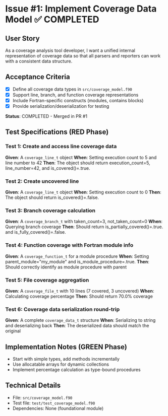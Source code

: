 # Issue #1: Implement Coverage Data Model ✅ COMPLETED

## User Story
As a coverage analysis tool developer, I want a unified internal representation of coverage data so that all parsers and reporters can work with a consistent data structure.

## Acceptance Criteria
- [x] Define all coverage data types in `src/coverage_model.f90`
- [x] Support line, branch, and function coverage representations
- [x] Include Fortran-specific constructs (modules, contains blocks)
- [x] Provide serialization/deserialization for testing

**Status**: COMPLETED - Merged in PR #1

## Test Specifications (RED Phase)

### Test 1: Create and access line coverage data
**Given**: A `coverage_line_t` object
**When**: Setting execution count to 5 and line number to 42
**Then**: The object should return execution_count=5, line_number=42, and is_covered()=.true.

### Test 2: Create uncovered line
**Given**: A `coverage_line_t` object
**When**: Setting execution count to 0
**Then**: The object should return is_covered()=.false.

### Test 3: Branch coverage calculation
**Given**: A `coverage_branch_t` with taken_count=3, not_taken_count=0
**When**: Querying branch coverage
**Then**: Should return is_partially_covered()=.true. and is_fully_covered()=.false.

### Test 4: Function coverage with Fortran module info
**Given**: A `coverage_function_t` for a module procedure
**When**: Setting parent_module="my_module" and is_module_procedure=.true.
**Then**: Should correctly identify as module procedure with parent

### Test 5: File coverage aggregation
**Given**: A `coverage_file_t` with 10 lines (7 covered, 3 uncovered)
**When**: Calculating coverage percentage
**Then**: Should return 70.0% coverage

### Test 6: Coverage data serialization round-trip
**Given**: A complete `coverage_data_t` structure
**When**: Serializing to string and deserializing back
**Then**: The deserialized data should match the original

## Implementation Notes (GREEN Phase)
- Start with simple types, add methods incrementally
- Use allocatable arrays for dynamic collections
- Implement percentage calculation as type-bound procedures

## Technical Details
- File: `src/coverage_model.f90`
- Test file: `test/test_coverage_model.f90`
- Dependencies: None (foundational module)